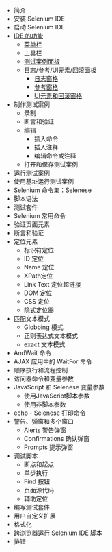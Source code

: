 - 简介
- 安装 Selenium IDE
- 启动 Selenium IDE
- [IDE 的功能](Features.md)
  - [菜单栏](Features.md#菜单栏)
  - [工具栏](Features.md#工具栏)
  - [测试案例面板](Features.md#测试用例面板)
  - [日志/参考/UI元素/回滚面板](Features.md#日志/参考/UI元素/回滚-窗格)
    - [日志窗格](Features.md#日志窗格)
	- [参考窗格](Features.md#参考窗格)
	- [UI元素和回滚窗格](Features.md#UI-元素和回滚窗格)
- 制作测试案例
  - 录制
  - 断言和验证
  - 编辑
	- 插入命令
	- 插入注释
	- 编辑命令或注释
  - 打开和保存测试案例
- 运行测试案例
- 使用基址运行测试案例
- Selenium 命令集：Selenese
- 脚本语法
- 测试套件
- Selenium 常用命令
- 验证页面元素
- 断言和验证
- 定位元素
  - 标识符定位
  - ID 定位
  - Name 定位
  - XPath定位
  - Link Text 定位超链接
  - DOM 定位
  - CSS 定位
  - 隐式定位器
- 匹配文本模式
  - Globbing 模式
  - 正则表达式文本模式
  - exact 文本模式
- AndWait 命令
- AJAX 应用中的 WaitFor 命令
- 顺序执行和流程控制
- 访问器命令和变量参数
- JavaScript 和 Selenese 变量参数
  - 使用JavaScript脚本参数
  - 使用非脚本参数
- echo - Selenese 打印命令
- 警告、弹窗和多个窗口
  - Alerts 警告弹窗
  - Confirmations 确认弹窗
  - Prompts 提示弹窗
- 调试脚本
  - 断点和起点
  - 单步执行
  - Find 按钮
  - 页面源代码
  - 辅助定位
- 编写测试套件
- 用户自定义扩展
- 格式化
- 跨浏览器运行 Selenium IDE 脚本
- 排错